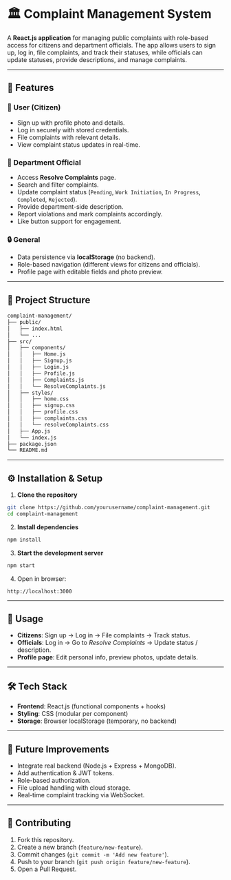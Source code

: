 # 🏛 Complaint Management System

A **React.js application** for managing public complaints with role-based access for citizens and department officials. The app allows users to sign up, log in, file complaints, and track their statuses, while officials can update statuses, provide descriptions, and manage complaints.

---

## 🚀 Features

### 👤 User (Citizen)

* Sign up with profile photo and details.
* Log in securely with stored credentials.
* File complaints with relevant details.
* View complaint status updates in real-time.

### 🏢 Department Official

* Access **Resolve Complaints** page.
* Search and filter complaints.
* Update complaint status (`Pending`, `Work Initiation`, `In Progress`, `Completed`, `Rejected`).
* Provide department-side description.
* Report violations and mark complaints accordingly.
* Like button support for engagement.

### 🔒 General

* Data persistence via **localStorage** (no backend).
* Role-based navigation (different views for citizens and officials).
* Profile page with editable fields and photo preview.

---

## 📂 Project Structure

```bash
complaint-management/
├── public/
│   ├── index.html
│   └── ...
├── src/
│   ├── components/
│   │   ├── Home.js
│   │   ├── Signup.js
│   │   ├── Login.js
│   │   ├── Profile.js
│   │   ├── Complaints.js
│   │   └── ResolveComplaints.js
│   ├── styles/
│   │   ├── home.css
│   │   ├── signup.css
│   │   ├── profile.css
│   │   ├── complaints.css
│   │   └── resolveComplaints.css
│   ├── App.js
│   └── index.js
├── package.json
└── README.md
```

---

## ⚙️ Installation & Setup

1. **Clone the repository**

```bash
git clone https://github.com/yourusername/complaint-management.git
cd complaint-management
```

2. **Install dependencies**

```bash
npm install
```

3. **Start the development server**

```bash
npm start
```

4. Open in browser:

```
http://localhost:3000
```

---

## 🧩 Usage

* **Citizens**: Sign up → Log in → File complaints → Track status.
* **Officials**: Log in → Go to *Resolve Complaints* → Update status / description.
* **Profile page**: Edit personal info, preview photos, update details.

---

## 🛠 Tech Stack

* **Frontend**: React.js (functional components + hooks)
* **Styling**: CSS (modular per component)
* **Storage**: Browser localStorage (temporary, no backend)

---

## 📌 Future Improvements

* Integrate real backend (Node.js + Express + MongoDB).
* Add authentication & JWT tokens.
* Role-based authorization.
* File upload handling with cloud storage.
* Real-time complaint tracking via WebSocket.

---

## 🤝 Contributing

1. Fork this repository.
2. Create a new branch (`feature/new-feature`).
3. Commit changes (`git commit -m 'Add new feature'`).
4. Push to your branch (`git push origin feature/new-feature`).
5. Open a Pull Request.
